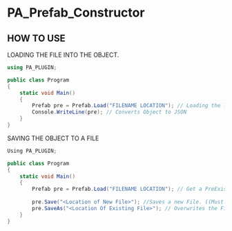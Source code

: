 # PA_Prefab_Constructor

HOW TO USE
------------------------------------

LOADING THE FILE INTO THE OBJECT.
>>>>>>>>>>>>>>>>>>>>>>>>>>>>>>>>>>>>>

```C#
using PA_PLUGIN;

public class Program
{
    static void Main()
    {
        Prefab pre = Prefab.Load("FILENAME LOCATION"); // Loading the lsb file (( Must Include Extension ))
        Console.WriteLine(pre); // Converts Object to JSON
    }
}
```

SAVING THE OBJECT TO A FILE
>>>>>>>>>>>>>>>>>>>>>>>>>>>>>>>>>>>>>>

```C#
Using PA_PLUGIN;

public class Program
{
    static void Main()
    {
        Prefab pre = Prefab.Load("FILENAME LOCATION"); // Get a PreExisting File to use for saving. (( Must Include Extension ))
        
        pre.Save("<Location of New File>"); //Saves a new File. ((Must Include File Extension))
        pre.SaveAs("<Location Of Existing File>"); // Overwrites the File. ((Must Include File Extension))
    }
}
```
